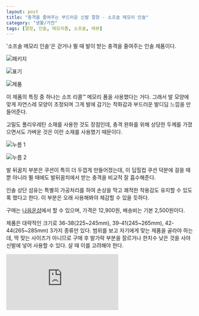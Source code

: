 ```yaml
---
layout: post
title: "충격을 줄여주는 부드러운 신발 깔창 - 소프솔 메모리 인솔"
category: "생활/가전"
tags: [깔창, 인솔, 메모리폼, 소프솔, 레뷰]
---
```


'소프솔 메모리 인솔'은
걷거나 뛸 때 발이 받는 충격을 줄여주는 인솔 제품이다.

![패키지](https://images2.imgbox.com/2c/39/TjdBp7h3_o.jpg)

![표기](https://images2.imgbox.com/84/ba/HOOgzwfU_o.jpg)

![제품](https://images2.imgbox.com/7e/45/QeacHiev_o.jpg)

이 제품의 특징 중 하나는 소프 리콜™ 메모리 폼을 사용했다는 거다.
그래서 발 모양에 맞게 자연스레 모양이 조정되며
그게 발에 감기는 착화감과 부드러운 발디딤 느낌을 만들어준다.

고밀도 폴리우레탄 소재를 사용한 것도 장점인데,
충격 완화를 위해 상당한 두께를 가졌으면서도 가벼운 것은 이런 소재를 사용했기 때문이다.

![누름 1](https://images2.imgbox.com/08/de/WKxWESYd_o.jpg)

![누름 2](https://images2.imgbox.com/ff/92/mcU65BDo_o.jpg)

발 뒤꿈치 부분은 쿠션이 특히 더 두껍게 만들어졌는데,
이 딥힐컵 쿠션 덕분에 걸을 때 뿐 아니라 뛸 때에도 발뒤꿈치에서 받는 충격을 비교적 잘 흡수해준다.

인솔 상단 섬유는 특별히 가공처리를 하여 손상을 막고 쾌적한 착용감도 유지할 수 있도록 했다고 한다.
이 부분은 오래 사용해봐야 체감할 수 있을 듯하다.

구매는 [나음온샵](http://naumonshop.co.kr/product/detail.html?product_no=2136)에서 할 수 있으며,
가격은 12,900원, 배송비는 기본 2,500원이다.

제품은 대략적인 크기로
36-38(225~245mm),
39-41(245~265mm),
42-44(265~285mm)
3가지 종류만 있다.
범위를 보고 자기에게 맞는 제품을 골라야 하는데,
딱 맞는 사이즈가 아니므로 구매 후 발가락 부분을 잘르거나
한치수 낮은 것을 사야 신발에 넣어 사용할 수 있다.
살 때 이를 고려해야 한다.



![스폰서 배너](https://www.revu.net/campaign/img.php?p=a70520b35013c46d5f3e59fd9285c7cc51f3e973e64e29f535707e5e9e5ba1a4&v=4 "이 글은 레뷰를 통해 해당 업체에서 제품을 받아 작성했다.")

